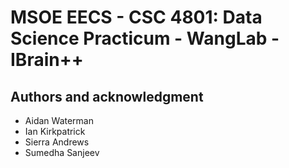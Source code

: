 # MSOE EECS - CSC 4801: Data Science Practicum - WangLab - IBrain++



## Authors and acknowledgment
- Aidan Waterman
- Ian Kirkpatrick
- Sierra Andrews
- Sumedha Sanjeev
